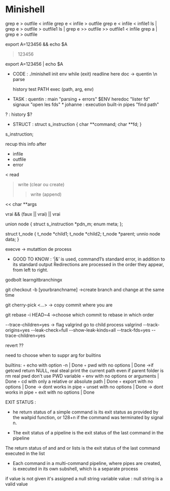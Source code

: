 # Minishell

grep e > outfile < infile
grep e < infile > outfile
grep e < infile < infile1
ls | grep e > outfile > outfile1
ls | grep e >> outfile >> outfile1
< infile grep a | grep e > outfile

export A=123456 && echo $A
>123456

export A=123456 | echo $A
>

- CODE : 
./minishell
init env
while (exit)
	readline		here doc -> quentin
	\n
	parse

	history
	test PATH
	exec (path, arg, env)


- TASK :
quentin : main "parsing + errors" $ENV heredoc "lister fd" signaux "open les fds" *
johanne : execution built-in pipes "find path"

? : history $?


- STRUCT :
struct s_instruction
{
	char **command;
	char **fd;
}

s_instruction;

recup this info after 
- infile
- outfile
- error

< read
>write (clear ou create)
>>write (append)

<< char **args


vrai && (faux || vrai) || vrai

union node
{
	struct s_instruction	*pdn_m;
	enum		meta;
};

struct	t_node
{
	t_node	*child1;
	t_node	*child2;
	t_node	*parent;
	unnio node	data;
}

execve -> mutattion de process


- GOOD TO KNOW :
‘|&’ is used, command1’s standard error, in addition to its standard output
Redirections are processed in the order they appear, from left to right. 

godbolt
learngitbranchingx

git checkout -b [yourbranchname] ->create branch and change at the same time

git cherry-pick <Commit1> <Commit2> <...>		-> copy commit where you are

git rebase -i HEAD~4 ->choose which commit to rebase in which order

--trace-children=yes -> flag valgrind go to child process
valgrind --track-origins=yes --leak-check=full --show-leak-kinds=all --track-fds=yes --trace-children=yes

revert ??

need to choose when to suppr arg for builtins

builtins:
◦ echo with option -n							|	Done
◦ pwd with no options							|	Done	->if getcwd return NULL, real steal print the current path even if parent folder is rm
																real pwd don't use PWD variable
◦ env with no options or arguments				|	Done
◦ cd with only a relative or absolute path		|	Done
◦ export with no options						|	Done	-> dont works in pipe
◦ unset with no options							|	Done	-> dont works in pipe
◦ exit with no options							|	Done


EXIT STATUS :
- he return status of a simple command is its exit status as provided by the waitpid function, or 128+n if the command was terminated by signal n.

- The exit status of a pipeline is the exit status of the last command in the pipeline

The return status of and and or lists is the exit status of the last command executed in the list


- Each command in a multi-command pipeline, where pipes are created, is executed in its own subshell, which is a separate process


if value is not given it's assigned a null string
variable value : null string is a valid value
